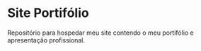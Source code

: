 # Site Portifólio
Repositório para hospedar meu site contendo o meu portifólio e apresentação profissional. 

